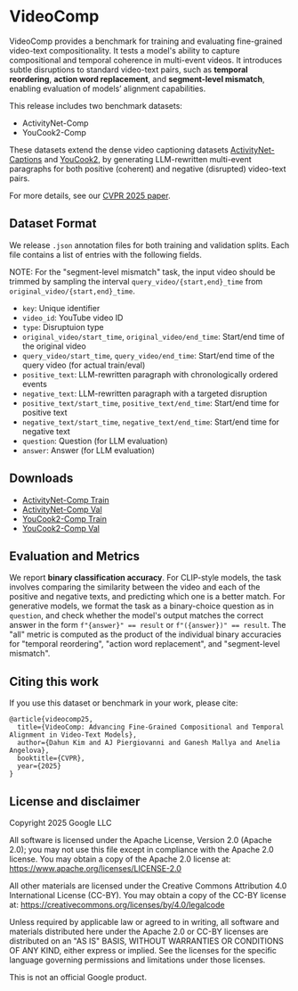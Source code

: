 # VideoComp

VideoComp provides a benchmark for training and evaluating fine-grained
video-text compositionality. It tests a model's ability to capture compositional
and temporal coherence in multi-event videos. It introduces subtle disruptions
to standard video-text pairs, such as **temporal reordering**, **action word
replacement**, and **segment-level mismatch**, enabling evaluation of models’
alignment capabilities.

This release includes two benchmark datasets:

- ActivityNet-Comp
- YouCook2-Comp

These datasets extend the dense video captioning datasets
[ActivityNet-Captions](https://cs.stanford.edu/people/ranjaykrishna/densevid/)
and [YouCook2](http://youcook2.eecs.umich.edu/), by generating LLM-rewritten
multi-event paragraphs for both positive (coherent) and negative (disrupted)
video-text pairs.

For more details, see our [CVPR 2025 paper](https://arxiv.org/abs/2504.03970).

## Dataset Format

We release `.json` annotation files for both training and validation splits.
Each file contains a list of entries with the following fields.

NOTE: For the "segment-level mismatch" task, the input video should be trimmed
by sampling the interval `query_video/{start,end}_time` from
`original_video/{start,end}_time`.

- `key`: Unique identifier
- `video_id`: YouTube video ID
- `type`: Disruptuion type
- `original_video/start_time`, `original_video/end_time`: Start/end time of the
original video
- `query_video/start_time`, `query_video/end_time`: Start/end time of the query
video (for actual train/eval)
- `positive_text`: LLM-rewritten paragraph with chronologically ordered events
- `negative_text`: LLM-rewritten paragraph with a targeted disruption
- `positive_text/start_time`, `positive_text/end_time`: Start/end time for positive text
- `negative_text/start_time`, `negative_text/end_time`: Start/end time for negative text
- `question`: Question (for LLM evaluation)
- `answer`: Answer (for LLM evaluation)

## Downloads

- [ActivityNet-Comp Train](https://storage.googleapis.com/video_comp/activitynet_comp_train.json)
- [ActivityNet-Comp Val](https://storage.googleapis.com/video_comp/activitynet_comp_val.json)
- [YouCook2-Comp Train](https://storage.googleapis.com/video_comp/youcook2_comp_train.json)
- [YouCook2-Comp Val](https://storage.googleapis.com/video_comp/youcook2_comp_val.json)

## Evaluation and Metrics

We report **binary classification accuracy**. For CLIP-style models, the task
involves comparing the similarity between the video and each of the positive and
negative texts, and predicting which one is a better match. For generative
models, we format the task as a binary-choice question as in `question`, and
check whether the model's output matches the correct answer in the form
`f"{answer}" == result` or `f"({answer})" == result`. The "all" metric is
computed as the product of the individual binary accuracies for "temporal
reordering", "action word replacement", and "segment-level mismatch".

## Citing this work

If you use this dataset or benchmark in your work, please cite:

```
@article{videocomp25,
  title={VideoComp: Advancing Fine-Grained Compositional and Temporal Alignment in Video-Text Models},
  author={Dahun Kim and AJ Piergiovanni and Ganesh Mallya and Anelia Angelova},
  booktitle={CVPR},
  year={2025}
}
```

## License and disclaimer

Copyright 2025 Google LLC

All software is licensed under the Apache License, Version 2.0 (Apache 2.0);
you may not use this file except in compliance with the Apache 2.0 license.
You may obtain a copy of the Apache 2.0 license at:
https://www.apache.org/licenses/LICENSE-2.0

All other materials are licensed under the Creative Commons Attribution 4.0
International License (CC-BY). You may obtain a copy of the CC-BY license at:
https://creativecommons.org/licenses/by/4.0/legalcode

Unless required by applicable law or agreed to in writing, all software and
materials distributed here under the Apache 2.0 or CC-BY licenses are
distributed on an "AS IS" BASIS, WITHOUT WARRANTIES OR CONDITIONS OF ANY KIND,
either express or implied. See the licenses for the specific language governing
permissions and limitations under those licenses.

This is not an official Google product.
